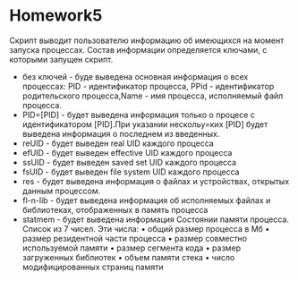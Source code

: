 # Homework5
Скрипт выводит пользователю информацию об имеющихся на момент запуска процессах.
Состав информации определяется ключами, с которыми запущен скрипт.
- без ключей - буде выведена основная информация о всех процессах:
 PID - идентификатор процесса, PPid - идентификатор родительского процесса,Name - имя процесса, исполняемый файл процесса.
 - PID=[PID] - будет выведена информация только о процесе с идентификатором [PID].При указании нескольу=ких [PID] будет выведена информация о последнем из введенных.
 - reUID - будет выведен real UID каждого процесса
 - efUID - будет выведен effective UID каждого процесса
 - ssUID - будет выведен saved set UID каждого процесса
 - fsUID - будет выведен file system UID каждого процесса
 - res - будет выведена информация о файлах и устройствах, открытых данным процессом.
 - fl-n-lib - будет выведена информация об исполняемых файлах и библиотеках, отображенных в память процесса
 - statmem - будет выведена информация Состоянии памяти процесса. Список из 7 чисел. 
   Эти числа:
   • общий размер процесса в Мб
   • размер резидентной части процесса
   • размер совместно используемой памяти
   • размер сегмента кода
   • размер загруженных библиотек
   • объем памяти стека
   • число модифицированных страниц памяти

